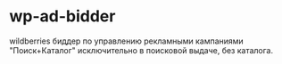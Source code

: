 # wp-ad-bidder
wildberries биддер по управлению рекламными кампаниями "Поиск+Каталог" исключительно в поисковой выдаче, без каталога.
